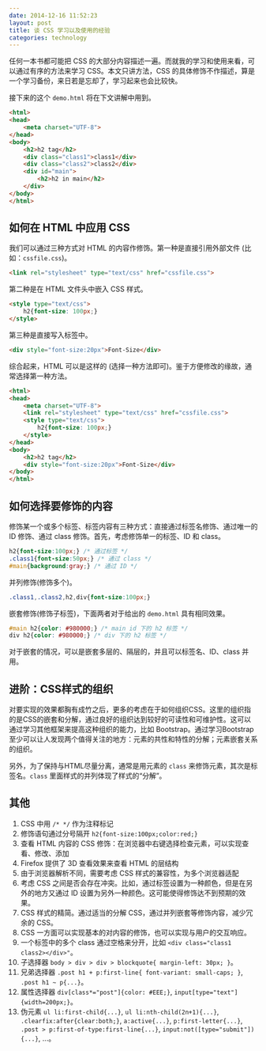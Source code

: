```yaml
---
date: 2014-12-16 11:52:23
layout: post
title: 谈 CSS 学习以及使用的经验
categories: technology
---
```


任何一本书都可能把 CSS 的大部分内容描述一遍。而就我的学习和使用来看，可以通过有序的方法来学习 CSS。本文只讲方法，CSS 的具体修饰不作描述，算是一个学习备份，来日若是忘却了，学习起来也会比较快。

接下来的这个 `demo.html` 将在下文讲解中用到。

```html
<html>
<head>
    <meta charset="UTF-8">
</head>
<body>
    <h2>h2 tag</h2>
    <div class="class1">class1</div>
    <div class="class2">class2</div>
    <div id="main">
        <h2>h2 in main</h2>
    </div>
</body>
</html>
```

## 如何在 HTML 中应用 CSS

我们可以通过三种方式对 HTML 的内容作修饰。第一种是直接引用外部文件 (比如：`cssfile.css`)。

```html
<link rel="stylesheet" type="text/css" href="cssfile.css">
```

第二种是在 HTML 文件头中嵌入 CSS 样式。

```html
<style type="text/css">
    h2{font-size: 100px;}
</style>
```

第三种是直接写入标签中。

```html
<div style="font-size:20px">Font-Size</div>
```

综合起来，HTML 可以是这样的 (选择一种方法即可)。鉴于方便修改的缘故，通常选择第一种方法。

```html
<html>
<head>
    <meta charset="UTF-8">
    <link rel="stylesheet" type="text/css" href="cssfile.css">
    <style type="text/css">
        h2{font-size: 100px;}
    </style>
</head>
<body>
    <h2>h2 tag</h2>
    <div style="font-size:20px">Font-Size</div>
</body>
</html>
```

## 如何选择要修饰的内容

修饰某一个或多个标签、标签内容有三种方式：直接通过标签名修饰、通过唯一的 ID 修饰、通过 class 修饰。首先，考虑修饰单一的标签、ID 和 class。

```css
h2{font-size:100px;} /* 通过标签 */
.class1{font-size:50px;} /* 通过 class */
#main{background:gray;} /* 通过 ID */
```

并列修饰(修饰多个)。

```css
.class1,.class2,h2,div{font-size:100px;}
```

嵌套修饰(修饰子标签)，下面两者对于给出的 `demo.html` 具有相同效果。

```css
#main h2{color: #980000;} /* main id 下的 h2 标签 */
div h2{color: #980000;} /* div 下的 h2 标签 */
```

对于嵌套的情况，可以是嵌套多层的、隔层的，并且可以标签名、ID、class 并用。

## 进阶：CSS样式的组织

对要实现的效果都胸有成竹之后，更多的考虑在于如何组织CSS。这里的组织指的是CSS的嵌套和分解，通过良好的组织达到较好的可读性和可维护性。这可以通过学习其他框架来提高这种组织的能力，比如 Bootstrap。通过学习Bootstrap至少可以让人发现两个值得关注的地方：元素的共性和特性的分解；元素嵌套关系的组织。

另外，为了保持与HTML尽量分离，通常是用元素的 `class` 来修饰元素，其次是标签名。`class` 里面样式的并列体现了样式的“分解”。

## 其他

1. CSS 中用 `/* */` 作为注释标记
2. 修饰语句通过分号隔开 `h2{font-size:100px;color:red;}`
3. 查看 HTML 内容的 CSS 修饰：在浏览器中右键选择检查元素，可以实现查看、修改、添加
4. Firefox 提供了 3D 查看效果来查看 HTML 的层结构
5. 由于浏览器解析不同，需要考虑 CSS 样式的兼容性，为多个浏览器适配
6. 考虑 CSS 之间是否会存在冲突。比如，通过标签设置为一种颜色，但是在另外的地方又通过 ID 设置为另外一种颜色。这可能使得修饰达不到预期的效果。
7. CSS 样式的精简。通过适当的分解 CSS，通过并列嵌套等修饰内容，减少冗余的 CSS。
8. CSS 一方面可以实现基本的对内容的修饰，也可以实现与用户的交互响应。
9. 一个标签中的多个 class 通过空格来分开，比如 `<div class="class1 class2></div>"`。
10. 子选择器 `body > div > div > blockquote{ margin-left: 30px; }`。
11. 兄弟选择器 `.post h1 + p:first-line{ font-variant: small-caps; }`, `.post h1 ~ p{...}`。
12. 属性选择器 `div[class*="post"]{color: #EEE;}`, `input[type="text"]{width=200px;}`。
13. 伪元素 `ul li:first-child{...}`, `ul li:nth-child(2n+1){...}`, `.clearfix:after{clear:both;}`, `a:active{...}`, `p:first-letter{...}`, `.post > p:first-of-type:first-line{...}`, `input:not([type="submit"]){...}`, ...。
